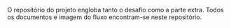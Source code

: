 O repositório do projeto engloba tanto o desafio como a parte extra. Todos os documentos e imagem do fluxo encontram-se neste repositório.
